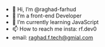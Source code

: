 - 👋 Hi, I’m @raghad-farhud
- 👀 I’m a front-end Developer
- 🌱 I’m currently learning JavaScript
- 📫 How to reach me insta: rf.dev0 
- email: raghad.f.tech@gmial.com

<!---
raghad-farhud/raghad-farhud is a ✨ special ✨ repository because its `README.md` (this file) appears on your GitHub profile.
You can click the Preview link to take a look at your changes.
--->
